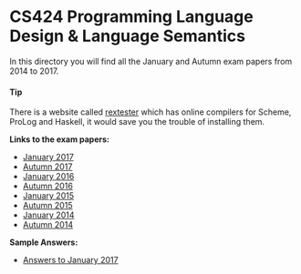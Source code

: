 # CS424 Programming Language Design & Language Semantics

In this directory you will find all the January and Autumn exam papers from 2014 to 2017.

#### Tip
There is a website called [rextester](http://rextester.com/l/scheme_online_compiler) which has online compilers for Scheme, ProLog and Haskell, it would save you the trouble of installing them.

**Links to the exam papers:**
- [January 2017](./papers/2017-CS424-January.pdf)
- [Autumn 2017](./papers/2017-CS424-Autumn.pdf)
- [January 2016](./papers/2016-CS424-January.pdf)
- [Autumn 2016](./papers/2016-CS424-Autumn.pdf)
- [January 2015](./papers/2015-CS424-January.pdf)
- [Autumn 2015](./papers/2015-CS424-Autumn.pdf)
- [January 2014](./papers/2014-CS424-January.pdf)
- [Autumn 2014](./papers/2014-CS424-Autumn.pdf)

**Sample Answers:**
- [Answers to January 2017](./answers/2017-CS424-January.md)
